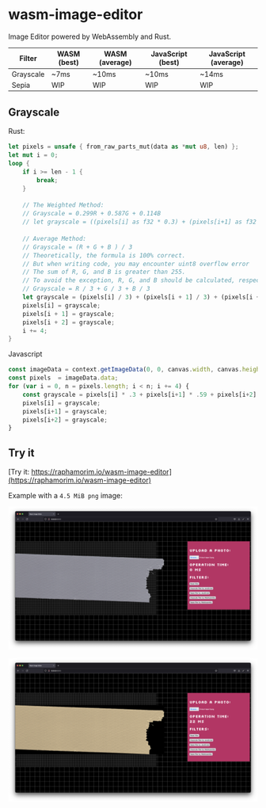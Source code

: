 # wasm-image-editor

Image Editor powered by WebAssembly and Rust.

| Filter | WASM (best) | WASM (average) | JavaScript (best) |JavaScript (average) |
| --- | --- | --- | --- | --- |
| Grayscale | ~7ms | ~10ms | ~10ms | ~14ms |
| Sepia | WIP | WIP | WIP | WIP |

## Grayscale

Rust:

```rust
let pixels = unsafe { from_raw_parts_mut(data as *mut u8, len) };
let mut i = 0;
loop {
    if i >= len - 1 {
        break;
    }

    // The Weighted Method:
    // Grayscale = 0.299R + 0.587G + 0.114B
    // let grayscale = ((pixels[i] as f32 * 0.3) + (pixels[i+1] as f32 * 0.59) + (pixels[i+2] as f32 * 0.11)) as u8;

    // Average Method:
    // Grayscale = (R + G + B ) / 3
    // Theoretically, the formula is 100% correct.
    // But when writing code, you may encounter uint8 overflow error
    // The sum of R, G, and B is greater than 255.
    // To avoid the exception, R, G, and B should be calculated, respectively.
    // Grayscale = R / 3 + G / 3 + B / 3
    let grayscale = (pixels[i] / 3) + (pixels[i + 1] / 3) + (pixels[i + 2] / 3);
    pixels[i] = grayscale;
    pixels[i + 1] = grayscale;
    pixels[i + 2] = grayscale;
    i += 4;
}
```

Javascript

```javascript
const imageData = context.getImageData(0, 0, canvas.width, canvas.height);
const pixels  = imageData.data;
for (var i = 0, n = pixels.length; i < n; i += 4) {
    const grayscale = pixels[i] * .3 + pixels[i+1] * .59 + pixels[i+2] * .11;
    pixels[i] = grayscale;
    pixels[i+1] = grayscale;
    pixels[i+2] = grayscale;
}
```

## Try it

[Try it: https://raphamorim.io/wasm-image-editor](https://raphamorim.io/wasm-image-editor)

Example with a `4.5 MiB png` image:

![demo 1](resources/demo-1.png)

![demo 2](resources/demo-2.png)
